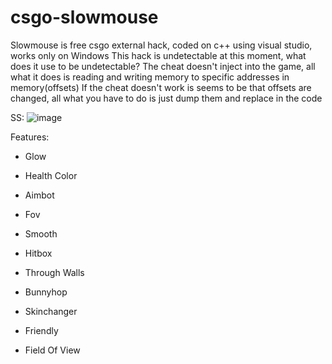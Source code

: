 # csgo-slowmouse
Slowmouse is free csgo external hack, coded on c++ using visual studio, works only on Windows
This hack is undetectable at this moment, what does it use to be undetectable?
The cheat doesn't inject into the game, all what it does is reading and writing memory to specific addresses in memory(offsets)
If the cheat doesn't work is seems to be that offsets are changed, all what you have to do is just dump them and replace in the code


SS:
![image](https://github.com/Irox-cpu/csgo-slowmouse/assets/61883651/3d8c7eb3-f135-43e8-be97-7c1043a56d62)

Features:
* Glow
* Health Color

* Aimbot
* Fov
* Smooth
* Hitbox
* Through Walls

* Bunnyhop
* Skinchanger
* Friendly
* Field Of View
